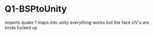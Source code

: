 # Q1-BSPtoUnity

imports quake 1 maps into unity
everything works but the face UV's are kinda fucked up
